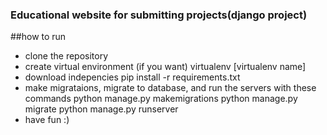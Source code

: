 ### Educational website for submitting projects(django project)

##how to run

* clone the repository
* create virtual environment (if you want)
    virtualenv [virtualenv name]
* download indepencies
    pip install -r requirements.txt
* make migrataions, migrate to database, and run the servers with these commands
    python manage.py makemigrations
    python manage.py migrate
    python manage.py runserver
* have fun :)
